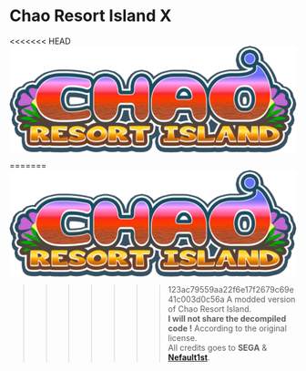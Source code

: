 # Chao Resort Island X
<<<<<<< HEAD
<img align="center" alt="Logo" src="src/patch_resources/sprCWLogo_Rz.png" />
  
=======
<img align="center" alt="Logo" src="src/patch_resources/sprCWLogo_Rz.png" />  

>>>>>>> 123ac79559aa22f6e17f2679c69e41c003d0c56a
A modded version of Chao Resort Island.  
**I will not share the decompiled code !** According to the original license.  
All credits goes to **SEGA** & **[Nefault1st](https://twitter.com/nefault1st)**.

